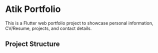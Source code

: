 # Atik Portfolio

This is a Flutter web portfolio project to showcase personal information, CV/Resume, projects, and contact details.

## Project Structure


 
